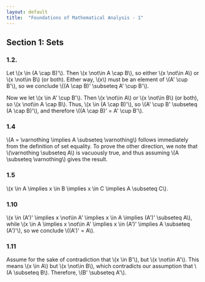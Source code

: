 ```yaml
---
layout: default
title:  "Foundations of Mathematical Analysis - 1"
---
```


## Section 1: Sets
### 1.2.

Let \\(x \in (A \cap B)'\\). Then \\(x \not\in A \cap B\\), so either \\(x \not\in A\\) or \\(x \not\in B\\) (or both). Either way, \\(x\\) must be an element of \\(A' \cup B'\\), so we conclude \\((A \cap B)' \subseteq A' \cup B'\\).

Now we let \\(x \in A' \cup B'\\). Then \\(x \not\in A\\) or \\(x \not\in B\\) (or both), so \\(x \not\in A \cap B\\). Thus, \\(x \in (A \cap B)'\\), so \\(A' \cup B' \subseteq (A \cap B)'\\), and therefore \\((A \cap B)' = A' \cup B'\\).

### 1.4 

\\(A = \varnothing \implies A \subseteq \varnothing\\) follows immediately from the definition of set equality.  To prove the other direction, we note that \\(\varnothing \subseteq A\\) is vacuously true, and thus assuming \\(A \subseteq \varnothing\\) gives the result.

### 1.5

\\(x \in A \implies x \in B \implies x \in C \implies A \subseteq C\\).

### 1.10

\\(x \in (A')' \implies x \not\in A' \implies x \in A \implies (A')' \subseteq A\\), while \\(x \in A \implies x \not\in A' \implies x \in (A')' \implies A \subseteq (A')'\\), so we conclude \\((A')' = A\\).

### 1.11

Assume for the sake of contradiction that \\(x \in B'\\), but \\(x \not\in A'\\). This means \\(x \in A\\) but \\(x \not\in B\\), which contradicts our assumption that \\(A \subseteq B\\). Therefore, \\(B' \subseteq A'\\).